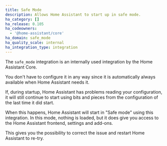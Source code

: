```yaml
---
title: Safe Mode
description: Allows Home Assistant to start up in safe mode.
ha_category: []
ha_release: 0.105
ha_codeowners:
  - '@home-assistant/core'
ha_domain: safe_mode
ha_quality_scale: internal
ha_integration_type: integration
---
```


The `safe_mode` integration is an internally used integration by the
Home Assistant Core.

You don't have to configure it in any way since it is automatically always
available when Home Assistant needs it.

If, during startup, Home Assistant has problems reading your configuration,
it will still continue to start using bits and pieces from the configuration
of the last time it did start.

When this happens, Home Assistant will start in "Safe mode" using this
integration. In this mode, nothing is loaded, but it does give you access to
the Home Assistant frontend, settings and add-ons.

This gives you the possibility to correct the issue and restart Home Assistant
to re-try.

